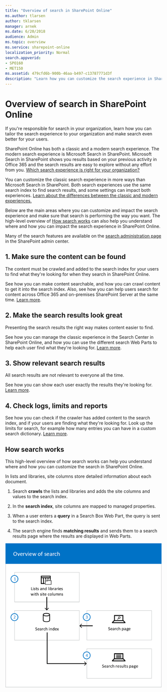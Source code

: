```yaml
---
title: "Overview of search in SharePoint Online"
ms.author: tlarsen
author: tklarsen
manager: arnek
ms.date: 6/20/2018
audience: Admin
ms.topic: overview
ms.service: sharepoint-online
localization_priority: Normal
search.appverid:
- SPO160
- MET150
ms.assetid: 479cfd6b-900b-46aa-b497-c13787771d3f
description: "Learn how you can customize the search experience in SharePoint Online to help users find the information they're looking for."
---
```


# Overview of search in SharePoint Online

If you're responsible for search in your organization, learn how you can tailor the search experience to your organization and make search even better for your users.

SharePoint Online has both a classic and a modern search experience. The modern search experience is Microsoft Search in SharePoint. Microsoft Search in SharePoint shows you results based on your previous activity in Office 365 and the search results are easy to explore without any effort from you. [Which search experience is right for your organization?](get-started-with-modern-search-experience.md)

You can customize the classic search experience in more ways than Microsoft Search in SharePoint. Both search experiences use the same search index to find search results, and some settings can impact both experiences. [Learn about the differences between the classic and modern experiences. ](differences-classic-modern-search.md)
  
Below are the main areas where you can customize and impact the search experience and make sure that search is performing the way you want. The high-level overview of [How search works](overview-of-search.md#howsearchworks) can also help you understand where and how you can impact the search experience in SharePoint Online.
  
Many of the search features are available on the [search administration page](manage-search-the-admin-center.md) in the SharePoint admin center.

  
## 1. Make sure the content can be found
  
The content must be crawled and added to the search index for your users to find what they're looking for when they search in SharePoint Online.
  
See how you can make content searchable, and how you can crawl content to get it into the search index. Also, see how you can help users search for content across Office 365 and on-premises SharePoint Server at the same time. [Learn more](make-sure-content-can-be-found.md).
  
## 2. Make the search results look great
  
Presenting the search results the right way makes content easier to find.
  
See how you can manage the classic experience in the Search Center in SharePoint Online, and how you can use the different search Web Parts to help each user find what they're looking for. [Learn more](make-search-results-look-great.md).
  
## 3. Show relevant search results
  
All search results are not relevant to everyone all the time.
  
See how you can show each user exactly the results they're looking for. [Learn more](show-relevant-search-results.md).
  
## 4. Check logs, limits and reports
  
See how you can check if the crawler has added content to the search index, and if your users are finding what they're looking for. Look up the limits for search, for example how many entries you can have in a custom search dictionary. [Learn more](check-logs-limits-and-reports.md).
  
## How search works
<a name="howsearchworks"> </a>

This high-level overview of how search works can help you understand where and how you can customize the search in SharePoint Online. 
  
In lists and libraries, site columns store detailed information about each document.
  
1. Search **crawls** the lists and libraries and adds the site columns and values to the search index. 
    
2. In the **search index**, site columns are mapped to managed properties. 
    
3. When a user enters a **query** in a Search Box Web Part, the query is sent to the search index. 
    
4. The search engine finds **matching results** and sends them to a search results page where the results are displayed in Web Parts. 
    
![A schematic diagram showing the flow from lists/libraries to index, and from search page to index to search results page.](media/33dc2915-da17-4276-b8eb-79609d485d33.png)
  

